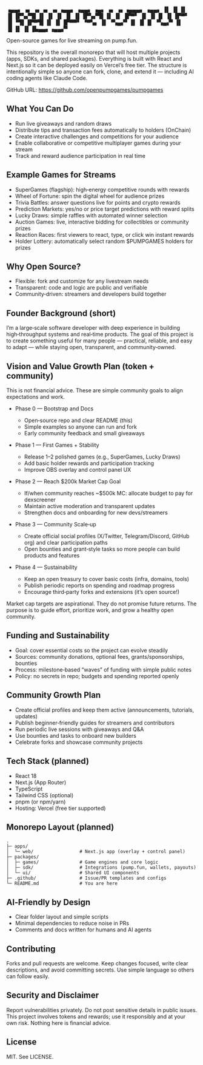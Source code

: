 

▗▄▄▖ ▗▖ ▗▖▗▖  ▗▖▗▄▄▖      ▗▄▄▖ ▗▄▖ ▗▖  ▗▖▗▄▄▄▖ ▗▄▄▖
▐▌ ▐▌▐▌ ▐▌▐▛▚▞▜▌▐▌ ▐▌    ▐▌   ▐▌ ▐▌▐▛▚▞▜▌▐▌   ▐▌
▐▛▀▘ ▐▌ ▐▌▐▌  ▐▌▐▛▀▘     ▐▌▝▜▌▐▛▀▜▌▐▌  ▐▌▐▛▀▀▘ ▝▀▚▖
▐▌   ▝▚▄▞▘▐▌  ▐▌▐▌       ▝▚▄▞▘▐▌ ▐▌▐▌  ▐▌▐▙▄▄▖▗▄▄▞▘


Open-source games for live streaming on pump.fun.

This repository is the overall monorepo that will host multiple projects (apps, SDKs, and shared packages). Everything is built with React and Next.js so it can be deployed easily on Vercel’s free tier. The structure is intentionally simple so anyone can fork, clone, and extend it — including AI coding agents like Claude Code.

GitHub URL: https://github.com/openpumpgames/pumpgames

## What You Can Do
- Run live giveaways and random draws
- Distribute tips and transaction fees automatically to holders (OnChain)
- Create interactive challenges and competitions for your audience
- Enable collaborative or competitive multiplayer games during your stream
- Track and reward audience participation in real time

## Example Games for Streams
- SuperGames (flagship): high‑energy competitive rounds with rewards
- Wheel of Fortune: spin the digital wheel for audience prizes
- Trivia Battles: answer questions live for points and crypto rewards
- Prediction Markets: yes/no or price target predictions with reward splits
- Lucky Draws: simple raffles with automated winner selection
- Auction Games: live, interactive bidding for collectibles or community prizes
- Reaction Races: first viewers to react, type, or click win instant rewards
- Holder Lottery: automatically select random $PUMPGAMES holders for prizes

## Why Open Source?
- Flexible: fork and customize for any livestream needs
- Transparent: code and logic are public and verifiable
- Community‑driven: streamers and developers build together

## Founder Background (short)
I’m a large‑scale software developer with deep experience in building high‑throughput systems and real‑time products. The goal of this project is to create something useful for many people — practical, reliable, and easy to adapt — while staying open, transparent, and community‑owned.

## Vision and Value Growth Plan (token + community)
This is not financial advice. These are simple community goals to align expectations and work.

- Phase 0 — Bootstrap and Docs
  - Open‑source repo and clear README (this)
  - Simple examples so anyone can run and fork
  - Early community feedback and small giveaways
- Phase 1 — First Games + Stability
  - Release 1–2 polished games (e.g., SuperGames, Lucky Draws)
  - Add basic holder rewards and participation tracking
  - Improve OBS overlay and control panel UX
- Phase 2 — Reach $200k Market Cap Goal
  - If/when community reaches ~$500k MC: allocate budget to pay for dexscreener
  - Maintain active moderation and transparent updates
  - Strengthen docs and onboarding for new devs/streamers
- Phase 3 — Community Scale‑up
  - Create official social profiles (X/Twitter, Telegram/Discord, GitHub org) and clear participation paths
  - Open bounties and grant‑style tasks so more people can build products and features

- Phase 4 — Sustainability
  - Keep an open treasury to cover basic costs (infra, domains, tools)
  - Publish periodic reports on spending and roadmap progress
  - Encourage third‑party forks and extensions (it’s open source!)

Market cap targets are aspirational. They do not promise future returns. The purpose is to guide effort, prioritize work, and grow a healthy open community.

## Funding and Sustainability
- Goal: cover essential costs so the project can evolve steadily
- Sources: community donations, optional fees, grants/sponsorships, bounties
- Process: milestone‑based “waves” of funding with simple public notes
- Policy: no secrets in repo; budgets and spending reported openly

## Community Growth Plan
- Create official profiles and keep them active (announcements, tutorials, updates)
- Publish beginner‑friendly guides for streamers and contributors
- Run periodic live sessions with giveaways and Q&A
- Use bounties and tasks to onboard new builders
- Celebrate forks and showcase community projects

## Tech Stack (planned)
- React 18
- Next.js (App Router)
- TypeScript
- Tailwind CSS (optional)
- pnpm (or npm/yarn)
- Hosting: Vercel (free tier supported)

## Monorepo Layout (planned)
```
.
├─ apps/
│  └─ web/                 # Next.js app (overlay + control panel)
├─ packages/
│  ├─ games/               # Game engines and core logic
│  ├─ sdk/                 # Integrations (pump.fun, wallets, payouts)
│  └─ ui/                  # Shared UI components
├─ .github/                # Issue/PR templates and configs
└─ README.md               # You are here
```

## AI‑Friendly by Design
- Clear folder layout and simple scripts
- Minimal dependencies to reduce noise in PRs
- Comments and docs written for humans and AI agents

## Contributing
Forks and pull requests are welcome. Keep changes focused, write clear descriptions, and avoid committing secrets. Use simple language so others can follow easily.

## Security and Disclaimer
Report vulnerabilities privately. Do not post sensitive details in public issues. This project involves tokens and rewards; use it responsibly and at your own risk. Nothing here is financial advice.

## License
MIT. See LICENSE.
